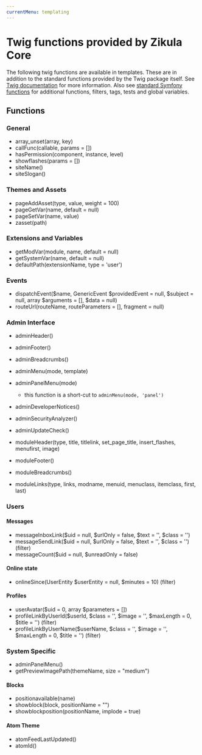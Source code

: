 ```yaml
---
currentMenu: templating
---
```

# Twig functions provided by Zikula Core

The following twig functions are available in templates. These are in addition to the standard functions provided
by the Twig package itself. See [Twig documentation](https://twig.symfony.com) for more information.
Also see [standard Symfony functions](https://symfony.com/doc/current/reference/twig_reference.html) for additional
functions, filters, tags, tests and global variables.

## Functions

### General

- array_unset(array, key)
- callFunc(callable, params = [])
- hasPermission(component, instance, level)
- showflashes(params = [])
- siteName()
- siteSlogan()

### Themes and Assets

- pageAddAsset(type, value, weight = 100)
- pageGetVar(name, default = null)
- pageSetVar(name, value)
- zasset(path)

### Extensions and Variables

- getModVar(module, name, default = null)
- getSystemVar(name, default = null)
- defaultPath(extensionName, type = 'user')

### Events

- dispatchEvent($name, GenericEvent $providedEvent = null, $subject = null, array $arguments = [], $data = null)
- routeUrl(routeName, routeParameters = [], fragment = null)

### Admin Interface

- adminHeader()
- adminFooter()
- adminBreadcrumbs()
- adminMenu(mode, template)
- adminPanelMenu(mode)
  - this function is a short-cut to  `adminMenu(mode, 'panel')`
- adminDeveloperNotices()
- adminSecurityAnalyzer()
- adminUpdateCheck()

- moduleHeader(type, title, titlelink, set_page_title, insert_flashes, menufirst, image)
- moduleFooter()
- moduleBreadcrumbs()
- moduleLinks(type, links, modname, menuid, menuclass, itemclass, first, last)

### Users

#### Messages

- messageInboxLink($uid = null, $urlOnly = false, $text = '', $class = '')
- messageSendLink($uid = null, $urlOnly = false, $text = '', $class = '') (filter)
- messageCount($uid = null, $unreadOnly = false)

#### Online state

- onlineSince(UserEntity $userEntity = null, $minutes = 10) (filter)

#### Profiles

- userAvatar($uid = 0, array $parameters = [])
- profileLinkByUserId($userId, $class = '', $image = '', $maxLength = 0, $title = '') (filter)
- profileLinkByUserName($userName, $class = '', $image = '', $maxLength = 0, $title = '') (filter)

### System Specific

- adminPanelMenu()
- getPreviewImagePath(themeName, size = "medium")

#### Blocks

- positionavailable(name)
- showblock(block, positionName = "")
- showblockposition(positionName, implode = true)

#### Atom Theme

- atomFeedLastUpdated()
- atomId()
